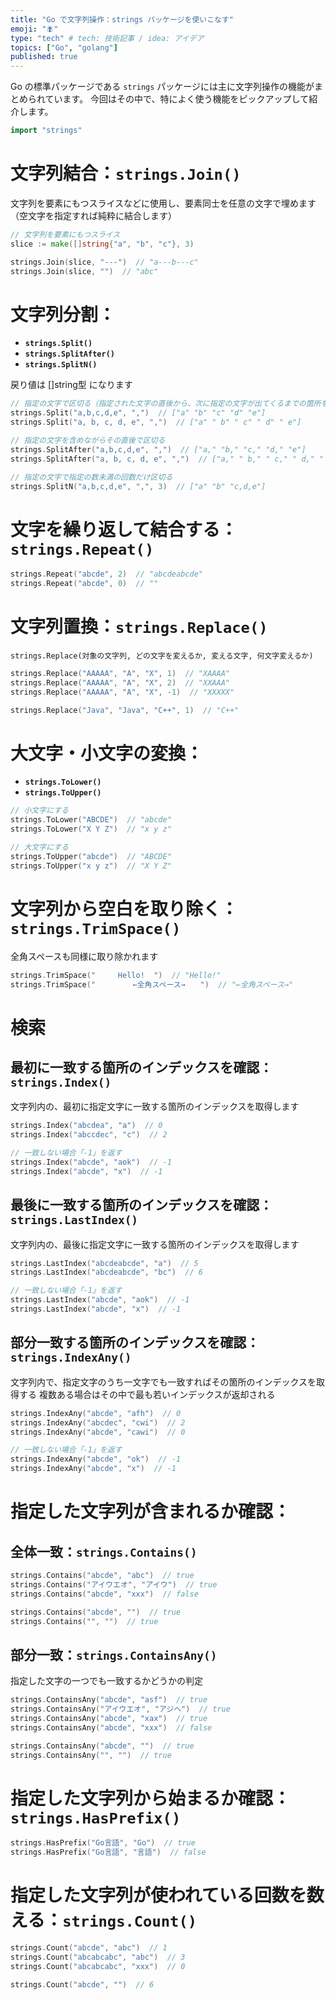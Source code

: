```yaml
---
title: "Go で文字列操作：strings パッケージを使いこなす"
emoji: "🪰"
type: "tech" # tech: 技術記事 / idea: アイデア
topics: ["Go", "golang"]
published: true
---
```


Go の標準パッケージである `strings` パッケージには主に文字列操作の機能がまとめられています。
今回はその中で、特によく使う機能をピックアップして紹介します。

```go
import "strings"
```


# 文字列結合：`strings.Join()`

文字列を要素にもつスライスなどに使用し、要素同士を任意の文字で埋めます（空文字を指定すれば純粋に結合します）

```go
// 文字列を要素にもつスライス
slice := make([]string{"a", "b", "c"}, 3)

strings.Join(slice, "---")  // "a---b---c"
strings.Join(slice, "")  // "abc"
```


# 文字列分割：

- **`strings.Split()`**
- **`strings.SplitAfter()`**
- **`strings.SplitN()`**

戻り値は []string型 になります

```go
// 指定の文字で区切る（指定された文字の直後から、次に指定の文字が出てくるまでの箇所を切り取る）
strings.Split("a,b,c,d,e", ",")  // ["a" "b" "c" "d" "e"]
strings.Split("a, b, c, d, e", ",")  // ["a" " b" " c" " d" " e"]

// 指定の文字を含めながらその直後で区切る
strings.SplitAfter("a,b,c,d,e", ",")  // ["a," "b," "c," "d," "e"]
strings.SplitAfter("a, b, c, d, e", ",")  // ["a," " b," " c," " d," " e"]

// 指定の文字で指定の数未満の回数だけ区切る
strings.SplitN("a,b,c,d,e", ",", 3)  // ["a" "b" "c,d,e"]
```


# 文字を繰り返して結合する：`strings.Repeat()`

```go
strings.Repeat("abcde", 2)  // "abcdeabcde"
strings.Repeat("abcde", 0)  // ""
```


# 文字列置換：`strings.Replace()`

`strings.Replace(対象の文字列, どの文字を変えるか, 変える文字, 何文字変えるか)`

```go
strings.Replace("AAAAA", "A", "X", 1)  // "XAAAA"
strings.Replace("AAAAA", "A", "X", 2)  // "XXAAA"
strings.Replace("AAAAA", "A", "X", -1)  // "XXXXX"

strings.Replace("Java", "Java", "C++", 1)  // "C++"
```


# 大文字・小文字の変換：

- **`strings.ToLower()`**
- **`strings.ToUpper()`**

```go
// 小文字にする
strings.ToLower("ABCDE")  // "abcde"
strings.ToLower("X Y Z")  // "x y z"

// 大文字にする
strings.ToUpper("abcde")  // "ABCDE"
strings.ToUpper("x y z")  // "X Y Z"
```


# 文字列から空白を取り除く：`strings.TrimSpace()`

全角スペースも同様に取り除かれます

```go
strings.TrimSpace("     Hello!  ")  // "Hello!"
strings.TrimSpace("　　　　　←全角スペース→　　")  // "←全角スペース→"
```


# 検索

## 最初に一致する箇所のインデックスを確認：`strings.Index()`

文字列内の、最初に指定文字に一致する箇所のインデックスを取得します

```go
strings.Index("abcdea", "a")  // 0
strings.Index("abccdec", "c")  // 2

// 一致しない場合「-1」を返す
strings.Index("abcde", "aok")  // -1
strings.Index("abcde", "x")  // -1
```

## 最後に一致する箇所のインデックスを確認：`strings.LastIndex()`

文字列内の、最後に指定文字に一致する箇所のインデックスを取得します

```go
strings.LastIndex("abcdeabcde", "a")  // 5
strings.LastIndex("abcdeabcde", "bc")  // 6

// 一致しない場合「-1」を返す
strings.LastIndex("abcde", "aok")  // -1
strings.LastIndex("abcde", "x")  // -1
```

## 部分一致する箇所のインデックスを確認：`strings.IndexAny()`

文字列内で、指定文字のうち一文字でも一致すればその箇所のインデックスを取得する
複数ある場合はその中で最も若いインデックスが返却される

```go
strings.IndexAny("abcde", "afh")  // 0
strings.IndexAny("abcdec", "cwi")  // 2
strings.IndexAny("abcde", "cawi")  // 0

// 一致しない場合「-1」を返す
strings.IndexAny("abcde", "ok")  // -1
strings.IndexAny("abcde", "x")  // -1
```


# 指定した文字列が含まれるか確認：

## 全体一致：`strings.Contains()`

```go
strings.Contains("abcde", "abc")  // true
strings.Contains("アイウエオ", "アイウ")  // true
strings.Contains("abcde", "xxx")  // false

strings.Contains("abcde", "")  // true
strings.Contains("", "")  // true
```

## 部分一致：`strings.ContainsAny()`

指定した文字の一つでも一致するかどうかの判定

```go
strings.ContainsAny("abcde", "asf")  // true
strings.ContainsAny("アイウエオ", "アジヘ")  // true
strings.ContainsAny("abcde", "xax")  // true
strings.ContainsAny("abcde", "xxx")  // false

strings.ContainsAny("abcde", "")  // true
strings.ContainsAny("", "")  // true
```


# 指定した文字列から始まるか確認：`strings.HasPrefix()`

```go
strings.HasPrefix("Go言語", "Go")  // true
strings.HasPrefix("Go言語", "言語")  // false
```


# 指定した文字列が使われている回数を数える：`strings.Count()`

```go
strings.Count("abcde", "abc")  // 1
strings.Count("abcabcabc", "abc")  // 3
strings.Count("abcabcabc", "xxx")  // 0

strings.Count("abcde", "")  // 6
```
